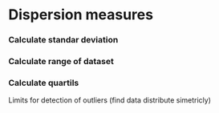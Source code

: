 # Dispersion measures

### Calculate standar deviation 

### Calculate range of dataset

### Calculate quartils

Limits for detection of outliers (find data distribute simetricly)
